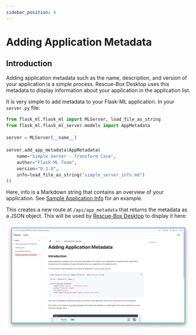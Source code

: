 ```yaml
---
sidebar_position: 4
---
```


# Adding Application Metadata

## Introduction

Adding application metadata such as the name, description, and version of your application is a simple process. Rescue-Box Desktop uses this metadata to display information about your application in the application list.

It is very simple to add metadata to your Flask-ML application. In your `server.py` file:

```python
from flask_ml.flask_ml import MLServer, load_file_as_string
from flask_ml.flask_ml_server.models import AppMetadata

server = MLServer(__name__)

server.add_app_metadata(AppMetadata(
    name="Simple Server - Transform Case",
    author="Flask-ML Team",
    version="0.1.0",
    info=load_file_as_string("simple_server_info.md")
))
```

Here, info is a Markdown string that contains an overview of your application. See [Sample Application Info](https://github.com/UMass-Rescue/Flask-ML/blob/master/simple_server_info.md) for an example.

This creates a new route at `/api/app_metadata` that returns the metadata as a JSON object. This will be used by [Rescue-Box Desktop](https://github.com/UMass-Rescue/RescueBox-Desktop) to display it here:

![](/img/sample_markdown_app_metadata.png)
